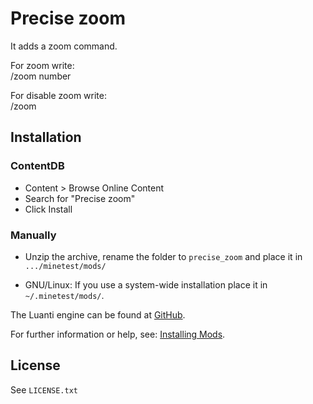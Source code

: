 # Precise zoom

It adds a zoom command.

For zoom write:
<br>
/zoom number

For disable zoom write:
<br>
/zoom

## Installation

### ContentDB

* Content > Browse Online Content
* Search for "Precise zoom"
* Click Install

### Manually

- Unzip the archive, rename the folder to `precise_zoom` and
place it in `.../minetest/mods/`

- GNU/Linux: If you use a system-wide installation place it in `~/.minetest/mods/`.

The Luanti engine can be found at [GitHub](https://github.com/minetest/minetest).

For further information or help, see: [Installing Mods](https://wiki.luanti.org/Installing_Mods).

## License

See `LICENSE.txt`

